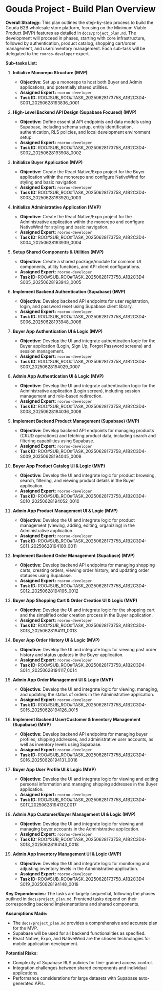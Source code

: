 # Gouda Project - Build Plan Overview

**Overall Strategy:**
This plan outlines the step-by-step process to build the Gouda B2B wholesale store platform, focusing on the Minimum Viable Product (MVP) features as detailed in `docs/project_plan.md`. The development will proceed in phases, starting with core infrastructure, followed by authentication, product catalog, shopping cart/order management, and user/inventory management. Each sub-task will be delegated to the `rooroo-developer` expert.

**Sub-tasks List:**

1.  **Initialize Monorepo Structure (MVP)**

    - **Objective:** Set up a monorepo to host both Buyer and Admin applications, and potentially shared utilities.
    - **Assigned Expert:** `rooroo-developer`
    - **Task ID:** ROO#SUB_ROO#TASK_20250628173758_A1B2C3D4-S001_20250628193836_0001

2.  **High-Level Backend API Design (Supabase Focused) (MVP)**

    - **Objective:** Define essential API endpoints and data models using Supabase, including schema setup, entity identification, authentication, RLS policies, and local development environment setup.
    - **Assigned Expert:** `rooroo-developer`
    - **Task ID:** ROO#SUB_ROO#TASK_20250628173758_A1B2C3D4-S002_20250628193908_0002

3.  **Initialize Buyer Application (MVP)**

    - **Objective:** Create the React Native/Expo project for the Buyer application within the monorepo and configure NativeWind for styling and basic navigation.
    - **Assigned Expert:** `rooroo-developer`
    - **Task ID:** ROO#SUB_ROO#TASK_20250628173758_A1B2C3D4-S003_20250628193920_0003

4.  **Initialize Administrative Application (MVP)**

    - **Objective:** Create the React Native/Expo project for the Administrative application within the monorepo and configure NativeWind for styling and basic navigation.
    - **Assigned Expert:** `rooroo-developer`
    - **Task ID:** ROO#SUB_ROO#TASK_20250628173758_A1B2C3D4-S004_20250628193939_0004

5.  **Setup Shared Components & Utilities (MVP)**

    - **Objective:** Create a shared package/module for common UI components, utility functions, and API client configurations.
    - **Assigned Expert:** `rooroo-developer`
    - **Task ID:** ROO#SUB_ROO#TASK_20250628173758_A1B2C3D4-S005_20250628193943_0005

6.  **Implement Backend Authentication (Supabase) (MVP)**

    - **Objective:** Develop backend API endpoints for user registration, login, and password reset using Supabase client library.
    - **Assigned Expert:** `rooroo-developer`
    - **Task ID:** ROO#SUB_ROO#TASK_20250628173758_A1B2C3D4-S006_20250628193948_0006

7.  **Buyer App Authentication UI & Logic (MVP)**

    - **Objective:** Develop the UI and integrate authentication logic for the Buyer application (Login, Sign Up, Forgot Password screens) and session management.
    - **Assigned Expert:** `rooroo-developer`
    - **Task ID:** ROO#SUB_ROO#TASK_20250628173758_A1B2C3D4-S007_20250628194029_0007

8.  **Admin App Authentication UI & Logic (MVP)**

    - **Objective:** Develop the UI and integrate authentication logic for the Administrative application (Login screen), including session management and role-based redirection.
    - **Assigned Expert:** `rooroo-developer`
    - **Task ID:** ROO#SUB_ROO#TASK_20250628173758_A1B2C3D4-S008_20250628194036_0008

9.  **Implement Backend Product Management (Supabase) (MVP)**

    - **Objective:** Develop backend API endpoints for managing products (CRUD operations) and fetching product data, including search and filtering capabilities using Supabase.
    - **Assigned Expert:** `rooroo-developer`
    - **Task ID:** ROO#SUB_ROO#TASK_20250628173758_A1B2C3D4-S009_20250628194045_0009

10. **Buyer App Product Catalog UI & Logic (MVP)**

    - **Objective:** Develop the UI and integrate logic for product browsing, search, filtering, and viewing product details in the Buyer application.
    - **Assigned Expert:** `rooroo-developer`
    - **Task ID:** ROO#SUB_ROO#TASK_20250628173758_A1B2C3D4-S010_20250628194052_0010

11. **Admin App Product Management UI & Logic (MVP)**

    - **Objective:** Develop the UI and integrate logic for product management (viewing, adding, editing, organizing) in the Administrative application.
    - **Assigned Expert:** `rooroo-developer`
    - **Task ID:** ROO#SUB_ROO#TASK_20250628173758_A1B2C3D4-S011_20250628194100_0011

12. **Implement Backend Order Management (Supabase) (MVP)**

    - **Objective:** Develop backend API endpoints for managing shopping carts, creating orders, viewing order history, and updating order statuses using Supabase.
    - **Assigned Expert:** `rooroo-developer`
    - **Task ID:** ROO#SUB_ROO#TASK_20250628173758_A1B2C3D4-S012_20250628194105_0012

13. **Buyer App Shopping Cart & Order Creation UI & Logic (MVP)**

    - **Objective:** Develop the UI and integrate logic for the shopping cart and the simplified order creation process in the Buyer application.
    - **Assigned Expert:** `rooroo-developer`
    - **Task ID:** ROO#SUB_ROO#TASK_20250628173758_A1B2C3D4-S013_20250628194111_0013

14. **Buyer App Order History UI & Logic (MVP)**

    - **Objective:** Develop the UI and integrate logic for viewing past order history and status updates in the Buyer application.
    - **Assigned Expert:** `rooroo-developer`
    - **Task ID:** ROO#SUB_ROO#TASK_20250628173758_A1B2C3D4-S014_20250628194117_0014

15. **Admin App Order Management UI & Logic (MVP)**

    - **Objective:** Develop the UI and integrate logic for viewing, managing, and updating the status of orders in the Administrative application.
    - **Assigned Expert:** `rooroo-developer`
    - **Task ID:** ROO#SUB_ROO#TASK_20250628173758_A1B2C3D4-S015_20250628194126_0015

16. **Implement Backend User/Customer & Inventory Management (Supabase) (MVP)**

    - **Objective:** Develop backend API endpoints for managing buyer profiles, shipping addresses, and administrative user accounts, as well as inventory levels using Supabase.
    - **Assigned Expert:** `rooroo-developer`
    - **Task ID:** ROO#SUB_ROO#TASK_20250628173758_A1B2C3D4-S016_20250628194131_0016

17. **Buyer App User Profile UI & Logic (MVP)**

    - **Objective:** Develop the UI and integrate logic for viewing and editing personal information and managing shipping addresses in the Buyer application.
    - **Assigned Expert:** `rooroo-developer`
    - **Task ID:** ROO#SUB_ROO#TASK_20250628173758_A1B2C3D4-S017_20250628194137_0017

18. **Admin App Customer/Buyer Management UI & Logic (MVP)**

    - **Objective:** Develop the UI and integrate logic for viewing and managing buyer accounts in the Administrative application.
    - **Assigned Expert:** `rooroo-developer`
    - **Task ID:** ROO#SUB_ROO#TASK_20250628173758_A1B2C3D4-S018_20250628194143_0018

19. **Admin App Inventory Management UI & Logic (MVP)**
    - **Objective:** Develop the UI and integrate logic for monitoring and adjusting inventory levels in the Administrative application.
    - **Assigned Expert:** `rooroo-developer`
    - **Task ID:** ROO#SUB_ROO#TASK_20250628173758_A1B2C3D4-S019_20250628194148_0019

**Key Dependencies:**
The tasks are largely sequential, following the phases outlined in `docs/project_plan.md`. Frontend tasks depend on their corresponding backend implementations and shared components.

**Assumptions Made:**

- The `docs/project_plan.md` provides a comprehensive and accurate plan for the MVP.
- Supabase will be used for all backend functionalities as specified.
- React Native, Expo, and NativeWind are the chosen technologies for mobile application development.

**Potential Risks:**

- Complexity of Supabase RLS policies for fine-grained access control.
- Integration challenges between shared components and individual applications.
- Performance considerations for large datasets with Supabase auto-generated APIs.
